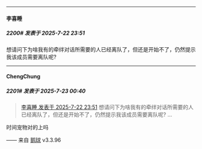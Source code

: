 ﻿
*****

####  李喜睡  
##### 2200#       发表于 2025-7-22 23:51

想请问下为啥我有的牵绊对话所需要的人已经离队了，但还是开始不了，仍然提示我该成员需要离队呢?


*****

####  ChengChung  
##### 2201#       发表于 2025-7-23 00:40

<blockquote><a href="httphttps://stage1st.com/2b/forum.php?mod=redirect&amp;goto=findpost&amp;pid=68140269&amp;ptid=2204972" target="_blank">李喜睡 发表于 2025-7-22 23:51</a>
想请问下为啥我有的牵绊对话所需要的人已经离队了，但还是开始不了，仍然提示我该成员需要离队呢? ...</blockquote>
时间宠物对的上吗

—— 来自 [鹅球](https://www.pgyer.com/GcUxKd4w) v3.3.96


